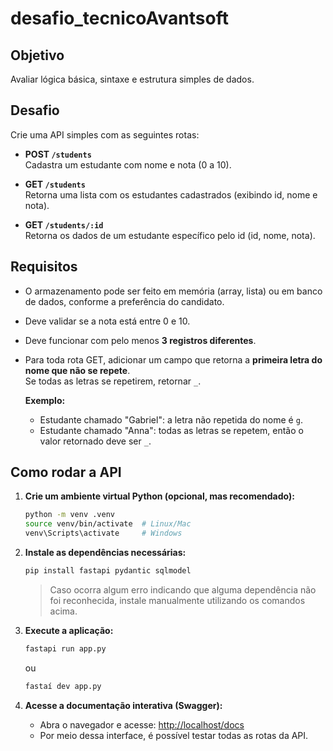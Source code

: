 # desafio_tecnicoAvantsoft

## Objetivo

Avaliar lógica básica, sintaxe e estrutura simples de dados.

## Desafio

Crie uma API simples com as seguintes rotas:

- **POST `/students`**  
    Cadastra um estudante com nome e nota (0 a 10).

- **GET `/students`**  
    Retorna uma lista com os estudantes cadastrados (exibindo id, nome e nota).

- **GET `/students/:id`**  
    Retorna os dados de um estudante específico pelo id (id, nome, nota).

## Requisitos

- O armazenamento pode ser feito em memória (array, lista) ou em banco de dados, conforme a preferência do candidato.
- Deve validar se a nota está entre 0 e 10.
- Deve funcionar com pelo menos **3 registros diferentes**.
- Para toda rota GET, adicionar um campo que retorna a **primeira letra do nome que não se repete**.  
    Se todas as letras se repetirem, retornar `_`.

    **Exemplo:**  
    - Estudante chamado "Gabriel": a letra não repetida do nome é `g`.  
    - Estudante chamado "Anna": todas as letras se repetem, então o valor retornado deve ser `_`.


## Como rodar a API

1. **Crie um ambiente virtual Python (opcional, mas recomendado):**
    ```bash
    python -m venv .venv
    source venv/bin/activate  # Linux/Mac
    venv\Scripts\activate     # Windows
    ```

2. **Instale as dependências necessárias:**
    ```bash
    pip install fastapi pydantic sqlmodel
    ```

    > Caso ocorra algum erro indicando que alguma dependência não foi reconhecida, instale manualmente utilizando os comandos acima.

3. **Execute a aplicação:**
    ```bash
    fastapi run app.py
    ```
    ou
    ```bash
   fastaí dev app.py
    ```

4. **Acesse a documentação interativa (Swagger):**
    - Abra o navegador e acesse: [http://localhost/docs](http://localhost/docs)
    - Por meio dessa interface, é possível testar todas as rotas da API.